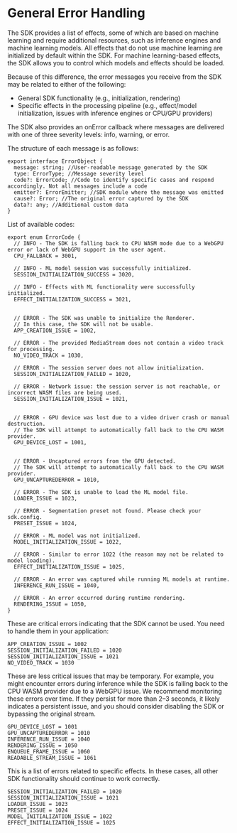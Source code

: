 # General Error Handling

The SDK provides a list of effects, some of which are based on machine learning and require additional resources, such as inference engines and machine learning models. All effects that do not use machine learning are initialized by default within the SDK. For machine learning-based effects, the SDK allows you to control which models and effects should be loaded.

Because of this difference, the error messages you receive from the SDK may be related to either of the following:

 - General SDK functionality (e.g., initialization, rendering)
 - Specific effects in the processing pipeline (e.g., effect/model initialization, issues with inference engines or CPU/GPU providers)

The SDK also provides an onError callback where messages are delivered with one of three severity levels: info, warning, or error.

The structure of each message is as follows:

```
export interface ErrorObject {
  message: string; //User-readable message generated by the SDK
  type: ErrorType; //Message severity level
  code?: ErrorCode; //Code to identify specific cases and respond accordingly. Not all messages include a code
  emitter?: ErrorEmitter; //SDK module where the message was emitted
  cause?: Error; //The original error captured by the SDK
  data?: any; //Additional custom data
}
```

List of available codes:
```
export enum ErrorCode {
  // INFO - The SDK is falling back to CPU WASM mode due to a WebGPU error or lack of WebGPU support in the user agent.
  CPU_FALLBACK = 3001, 

  // INFO - ML model session was successfully initialized.
  SESSION_INITIALIZATION_SUCCESS = 3020,

  // INFO - Effects with ML functionality were successfully initialized.
  EFFECT_INITIALIZATION_SUCCESS = 3021, 


  // ERROR - The SDK was unable to initialize the Renderer.
  // In this case, the SDK will not be usable.
  APP_CREATION_ISSUE = 1002, 

  // ERROR - The provided MediaStream does not contain a video track for processing.
  NO_VIDEO_TRACK = 1030, 

  // ERROR - The session server does not allow initialization.
  SESSION_INITIALIZATION_FAILED = 1020, 

  // ERROR - Network issue: the session server is not reachable, or incorrect WASM files are being used.
  SESSION_INITIALIZATION_ISSUE = 1021, 


  // ERROR - GPU device was lost due to a video driver crash or manual destruction.
  // The SDK will attempt to automatically fall back to the CPU WASM provider.
  GPU_DEVICE_LOST = 1001,


  // ERROR - Uncaptured errors from the GPU detected.
  // The SDK will attempt to automatically fall back to the CPU WASM provider.
  GPU_UNCAPTUREDERROR = 1010,   

  // ERROR - The SDK is unable to load the ML model file.
  LOADER_ISSUE = 1023, 

  // ERROR - Segmentation preset not found. Please check your sdk.config.
  PRESET_ISSUE = 1024,

  // ERROR - ML model was not initialized. 
  MODEL_INITIALIZATION_ISSUE = 1022,

  // ERROR - Similar to error 1022 (the reason may not be related to model loading). 
  EFFECT_INITIALIZATION_ISSUE = 1025, 

  // ERROR - An error was captured while running ML models at runtime.
  INFERENCE_RUN_ISSUE = 1040, 

  // ERROR - An error occurred during runtime rendering.
  RENDERING_ISSUE = 1050, 
}
```

These are critical errors indicating that the SDK cannot be used. You need to handle them in your application:

```
APP_CREATION_ISSUE = 1002
SESSION_INITIALIZATION_FAILED = 1020
SESSION_INITIALIZATION_ISSUE = 1021
NO_VIDEO_TRACK = 1030
```

These are less critical issues that may be temporary. For example, you might encounter errors during inference while the SDK is falling back to the CPU WASM provider due to a WebGPU issue. We recommend monitoring these errors over time. If they persist for more than 2–3 seconds, it likely indicates a persistent issue, and you should consider disabling the SDK or bypassing the original stream.

```
GPU_DEVICE_LOST = 1001
GPU_UNCAPTUREDERROR = 1010
INFERENCE_RUN_ISSUE = 1040
RENDERING_ISSUE = 1050
ENQUEUE_FRAME_ISSUE = 1060
READABLE_STREAM_ISSUE = 1061
```

This is a list of errors related to specific effects. In these cases, all other SDK functionality should continue to work correctly.

```
SESSION_INITIALIZATION_FAILED = 1020
SESSION_INITIALIZATION_ISSUE = 1021
LOADER_ISSUE = 1023
PRESET_ISSUE = 1024
MODEL_INITIALIZATION_ISSUE = 1022
EFFECT_INITIALIZATION_ISSUE = 1025
```